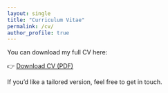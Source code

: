 ```yaml
---
layout: single
title: "Curriculum Vitae"
permalink: /cv/
author_profile: true
---
```


You can download my full CV here:

👉 [Download CV (PDF)](/assets/CV_Kedma_Hamelberg.pdf)

If you’d like a tailored version, feel free to get in touch.

